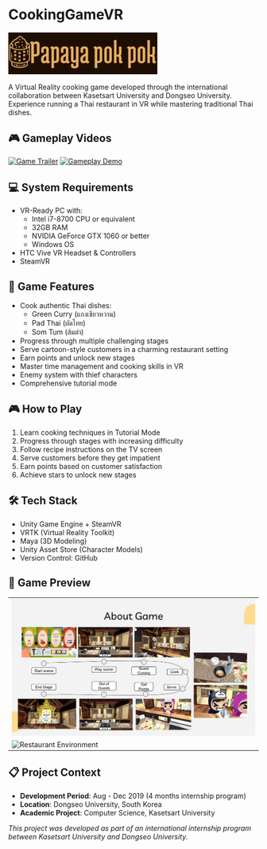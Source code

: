 # CookingGameVR 
<img src="logo.png" width="300">

A Virtual Reality cooking game developed through the international collaboration between Kasetsart University and Dongseo University. Experience running a Thai restaurant in VR while mastering traditional Thai dishes.

## 🎮 Gameplay Videos
[![Game Trailer](https://img.youtube.com/vi/GLTwOGsafnc/0.jpg)](https://www.youtube.com/watch?v=GLTwOGsafnc)
[![Gameplay Demo](https://img.youtube.com/vi/tMMyDYpPr9g/0.jpg)](https://www.youtube.com/watch?v=tMMyDYpPr9g)

## 💻 System Requirements
- VR-Ready PC with:
  - Intel i7-8700 CPU or equivalent
  - 32GB RAM 
  - NVIDIA GeForce GTX 1060 or better
  - Windows OS
- HTC Vive VR Headset & Controllers
- SteamVR

## 🎯 Game Features
- Cook authentic Thai dishes:
  - Green Curry (แกงเขียวหวาน)
  - Pad Thai (ผัดไทย)
  - Som Tum (ส้มตำ)
- Progress through multiple challenging stages
- Serve cartoon-style customers in a charming restaurant setting
- Earn points and unlock new stages
- Master time management and cooking skills in VR
- Enemy system with thief characters
- Comprehensive tutorial mode

## 🎮 How to Play
1. Learn cooking techniques in Tutorial Mode
2. Progress through stages with increasing difficulty
3. Follow recipe instructions on the TV screen
4. Serve customers before they get impatient
5. Earn points based on customer satisfaction
6. Achieve stars to unlock new stages

## 🛠️ Tech Stack
- Unity Game Engine + SteamVR
- VRTK (Virtual Reality Toolkit)
- Maya (3D Modeling)
- Unity Asset Store (Character Models)
- Version Control: GitHub

## 📸 Game Preview
<table>
  <tr>
    <td><img src="aboutgame.png" alt="Game Flow"/></td>
  </tr>
  <tr>
    <td><img src="aboutgame1.png" alt="Restaurant Environment"/></td>
  </tr>
</table>

## 📋 Project Context
- **Development Period**: Aug - Dec 2019 (4 months internship program)
- **Location**: Dongseo University, South Korea
- **Academic Project**: Computer Science, Kasetsart University

*This project was developed as part of an international internship program between Kasetsart University and Dongseo University.*
